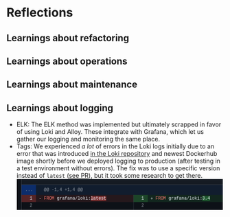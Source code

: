 # Reflections

## Learnings about refactoring

## Learnings about operations

## Learnings about maintenance

## Learnings about logging
- ELK: The ELK method was implemented but ultimately scrapped in favor of using Loki and Alloy. These integrate with Grafana, which let us gather our logging and monitoring the same place.
- Tags: We experienced *a lot* of errors in the Loki logs initially due to an error that was introduced [in the Loki repository](https://github.com/grafana/loki/issues/17371#issuecomment-2842588408) and newest Dockerhub image shortly before we deployed logging to production (after testing in a test environment without errors). The fix was to use a specific version instead of `latest` ([see PR](https://github.com/DuwuOps/minitwit/pull/139)), but it took some research to get there.
![Loki](../images/loki_version_fix.png)



